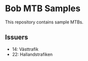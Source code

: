 # Bob MTB Samples

This repository contains sample MTBs.

## Issuers

- 14: Västtrafik
- 22: Hallandstrafiken
